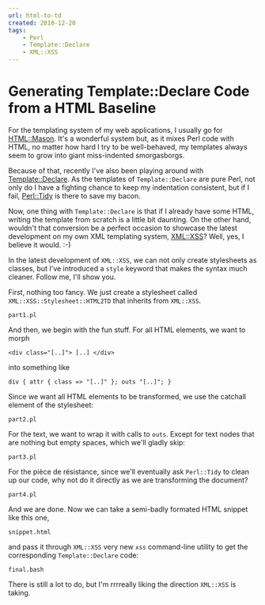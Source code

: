 ```yaml
---
url: html-to-td
created: 2010-12-20
tags:
    - Perl
    - Template::Declare
    - XML::XSS
---
```


# Generating Template::Declare Code from a HTML Baseline

For the templating system of my web applications, I usually go for
[HTML::Mason](cpan).  It's a wonderful system but, as it 
mixes Perl code with HTML, no matter how hard I try to be well-behaved,
my templates always seem to grow into giant miss-indented smorgasborgs.

Because of that, recently I've also been playing around with 
[Template::Declare](cpan).  As the templates of `Template::Declare` are
pure Perl, not only do I have a fighting chance to keep my indentation 
consistent, but if I fail, [Perl::Tidy](cpan) is there to save my bacon.

Now, one thing with `Template::Declare` is that if I already have some
HTML, writing the template from scratch is a little bit daunting.  On the 
other hand, wouldn't that conversion be a perfect occasion to showcase the
latest development on my own XML templating system, [XML::XSS](cpan)?
Well, yes, I believe it would. :-)

In the latest development of `XML::XSS`, we can not only create stylesheets as
classes, but I've introduced a `style` keyword that makes the syntax much
cleaner. Follow me, I'll show you.

First, nothing too fancy. We just create a stylesheet called
`XML::XSS::Stylesheet::HTML2TD` that inherits from `XML::XSS`.

`` part1.pl ``

And then, we begin with the fun stuff.  For all HTML elements,
we want to morph

```
<div class="[..]"> [..] </div>
```

into something like

```
div { attr { class => "[..]" }; outs "[..]"; }
```

Since we want all HTML elements to be transformed, we use the catchall element
of the stylesheet:

`` part2.pl ``

For the text, we want to wrap it with calls to `outs`.  Except for text nodes
that are nothing but empty spaces, which we'll gladly skip:

`` part3.pl ``

For the pièce de résistance, since we'll eventually ask `Perl::Tidy` to
clean up our code, why not do it directly as we are transforming the document?

`` part4.pl ``

And we are done.  Now we can take a semi-badly formated HTML snippet like this one,

`` snippet.html ``


and pass it through `XML::XSS` very new `xss` command-line utility to get
the corresponding `Template::Declare` code:

`` final.bash ``

There is still a lot to do, but I'm rrrreally liking the direction `XML::XSS` is 
taking. 
